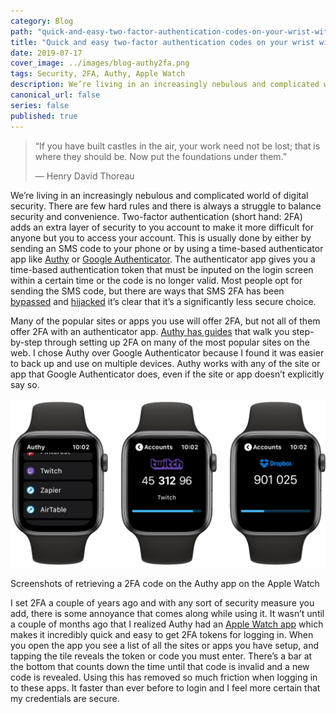 ```yaml
---
category: Blog
path: "quick-and-easy-two-factor-authentication-codes-on-your-wrist-with-authy"
title: "Quick and easy two-factor authentication codes on your wrist with Authy"
date: 2019-07-17
cover_image: ../images/blog-authy2fa.png
tags: Security, 2FA, Authy, Apple Watch 
description: We’re living in an increasingly nebulous and complicated world of digital security. There are few hard rules and there is always a struggle to balance security and convenience. Two-factor authentication (short hand&#x3a; 2FA) adds...
canonical_url: false
series: false
published: true
---
```


> “If you have built castles in the air, your work need not be lost; that is where they should be. Now put the foundations under them.”
> 
> ― Henry David Thoreau

We’re living in an increasingly nebulous and complicated world of digital security. There are few hard rules and there is always a struggle to balance security and convenience. Two-factor authentication (short hand: 2FA) adds an extra layer of security to you account to make it more difficult for anyone but you to access your account. This is usually done by either by sending an SMS code to your phone or by using a time-based authenticator app like [Authy](https://authy.com) or [Google Authenticator](https://www.google.com/landing/2step/). The authenticator app gives you a time-based authentication token that must be inputed on the login screen within a certain time or the code is no longer valid. Most people opt for sending the SMS code, but there are ways that SMS 2FA has been [bypassed](https://www.vice.com/en_us/article/bje3kw/how-hackers-bypass-gmail-two-factor-authentication-2fa-yahoo) and [hijacked](https://www.vice.com/en_us/article/vbqax3/hackers-sim-swapping-steal-phone-numbers-instagram-bitcoin) it’s clear that it’s a significantly less secure choice.

Many of the popular sites or apps you use will offer 2FA, but not all of them offer 2FA with an authenticator app. [Authy has guides](https://authy.com/guides/) that walk you step-by-step through setting up 2FA on many of the most popular sites on the web. I chose Authy over Google Authenticator because I found it was easier to back up and use on multiple devices. Authy works with any of the site or app that Google Authenticator does, even if the site or app doesn’t explicitly say so.

![Screenshots of retrieving a 2FA code on the Authy app on the Apple Watch](../images/blog-authy2fa.png)
<figcaption>Screenshots of retrieving a 2FA code on the Authy app on the Apple Watch</figcaption>

I set 2FA a couple of years ago and with any sort of security measure you add, there is some annoyance that comes along while using it. It wasn’t until a couple of months ago that I realized Authy had an [Apple Watch app](https://apps.apple.com/us/app/authy/id494168017) which makes it incredibly quick and easy to get 2FA tokens for logging in. When you open the app you see a list of all the sites or apps you have setup, and tapping the tile reveals the token or code you must enter. There’s a bar at the bottom that counts down the time until that code is invalid and a new code is revealed. Using this has removed so much friction when logging in to these apps. It faster than ever before to login and I feel more certain that my credentials are secure.
